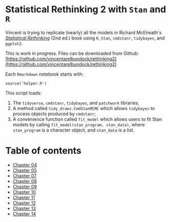 # Statistical Rethinking 2 with `Stan` and `R`

Vincent is trying to replicate (nearly) all the models in Richard McElreath's [*Statistical Rethinking*](https://xcelab.net/rm/statistical-rethinking/) (2nd ed.) book using `R`, `Stan`, `cmdstanr`, `tidybayes`, and `ggplot2`.

This is work in progress. Files can be downloaded from Github: [https://github.com/vincentarelbundock/rethinking2](https://github.com/vincentarelbundock/rethinking2)

Each `Rmarkdown` notebook starts with:

`source('helper.R')`

This script loads:

1. The `tidyverse`, `cmdstanr`, `tidybayes`, and `patchwork` libraries; 
2. A method called `tidy_draws.CmdStanMCMC` which allows `tidybayes` to process objects produced by `cmdstanr`; 
3. A convenience function called `fit_model` which allows users to fit Stan models by calling `fit_model(stan_program, stan_data)`, where `stan_program` is a character object, and `stan_data` is a list.

# Table of contents

* [Chapter 04](https://vincentarelbundock.github.io/rethinking2/04.html)
* [Chapter 05](https://vincentarelbundock.github.io/rethinking2/05.html)
* [Chapter 07](https://vincentarelbundock.github.io/rethinking2/07.html)
* [Chapter 08](https://vincentarelbundock.github.io/rethinking2/08.html)
* [Chapter 09](https://vincentarelbundock.github.io/rethinking2/09.html)
* [Chapter 10](https://vincentarelbundock.github.io/rethinking2/10.html)
* [Chapter 11](https://vincentarelbundock.github.io/rethinking2/11.html)
* [Chapter 12](https://vincentarelbundock.github.io/rethinking2/12.html)
* [Chapter 13](https://vincentarelbundock.github.io/rethinking2/13.html)
* [Chapter 14](https://vincentarelbundock.github.io/rethinking2/14.html)

